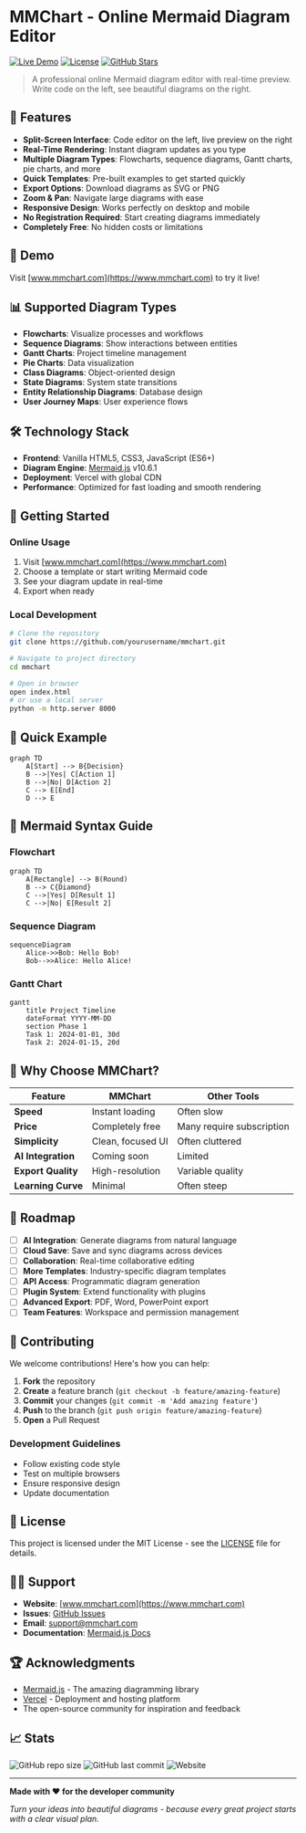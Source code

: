 # MMChart - Online Mermaid Diagram Editor

[![Live Demo](https://img.shields.io/badge/Live-Demo-brightgreen)](https://www.mmchart.com)
[![License](https://img.shields.io/badge/License-MIT-blue.svg)](LICENSE)
[![GitHub Stars](https://img.shields.io/github/stars/yourusername/mmchart?style=social)](https://github.com/yourusername/mmchart)

> A professional online Mermaid diagram editor with real-time preview. Write code on the left, see beautiful diagrams on the right.

## 🚀 Features

- **Split-Screen Interface**: Code editor on the left, live preview on the right
- **Real-Time Rendering**: Instant diagram updates as you type
- **Multiple Diagram Types**: Flowcharts, sequence diagrams, Gantt charts, pie charts, and more
- **Quick Templates**: Pre-built examples to get started quickly
- **Export Options**: Download diagrams as SVG or PNG
- **Zoom & Pan**: Navigate large diagrams with ease
- **Responsive Design**: Works perfectly on desktop and mobile
- **No Registration Required**: Start creating diagrams immediately
- **Completely Free**: No hidden costs or limitations

## 🎯 Demo

Visit [www.mmchart.com](https://www.mmchart.com) to try it live!

## 📊 Supported Diagram Types

- **Flowcharts**: Visualize processes and workflows
- **Sequence Diagrams**: Show interactions between entities
- **Gantt Charts**: Project timeline management
- **Pie Charts**: Data visualization
- **Class Diagrams**: Object-oriented design
- **State Diagrams**: System state transitions
- **Entity Relationship Diagrams**: Database design
- **User Journey Maps**: User experience flows

## 🛠 Technology Stack

- **Frontend**: Vanilla HTML5, CSS3, JavaScript (ES6+)
- **Diagram Engine**: [Mermaid.js](https://mermaid.js.org/) v10.6.1
- **Deployment**: Vercel with global CDN
- **Performance**: Optimized for fast loading and smooth rendering

## 🚀 Getting Started

### Online Usage
1. Visit [www.mmchart.com](https://www.mmchart.com)
2. Choose a template or start writing Mermaid code
3. See your diagram update in real-time
4. Export when ready

### Local Development
```bash
# Clone the repository
git clone https://github.com/yourusername/mmchart.git

# Navigate to project directory
cd mmchart

# Open in browser
open index.html
# or use a local server
python -m http.server 8000
```

## 📝 Quick Example

```mermaid
graph TD
    A[Start] --> B{Decision}
    B -->|Yes| C[Action 1]
    B -->|No| D[Action 2]
    C --> E[End]
    D --> E
```

## 🎨 Mermaid Syntax Guide

### Flowchart
```mermaid
graph TD
    A[Rectangle] --> B(Round)
    B --> C{Diamond}
    C -->|Yes| D[Result 1]
    C -->|No| E[Result 2]
```

### Sequence Diagram
```mermaid
sequenceDiagram
    Alice->>Bob: Hello Bob!
    Bob-->>Alice: Hello Alice!
```

### Gantt Chart
```mermaid
gantt
    title Project Timeline
    dateFormat YYYY-MM-DD
    section Phase 1
    Task 1: 2024-01-01, 30d
    Task 2: 2024-01-15, 20d
```

## 🌟 Why Choose MMChart?

| Feature | MMChart | Other Tools |
|---------|---------|-------------|
| **Speed** | Instant loading | Often slow |
| **Price** | Completely free | Many require subscription |
| **Simplicity** | Clean, focused UI | Often cluttered |
| **AI Integration** | Coming soon | Limited |
| **Export Quality** | High-resolution | Variable quality |
| **Learning Curve** | Minimal | Often steep |

## 🔮 Roadmap

- [ ] **AI Integration**: Generate diagrams from natural language
- [ ] **Cloud Save**: Save and sync diagrams across devices
- [ ] **Collaboration**: Real-time collaborative editing
- [ ] **More Templates**: Industry-specific diagram templates
- [ ] **API Access**: Programmatic diagram generation
- [ ] **Plugin System**: Extend functionality with plugins
- [ ] **Advanced Export**: PDF, Word, PowerPoint export
- [ ] **Team Features**: Workspace and permission management

## 🤝 Contributing

We welcome contributions! Here's how you can help:

1. **Fork** the repository
2. **Create** a feature branch (`git checkout -b feature/amazing-feature`)
3. **Commit** your changes (`git commit -m 'Add amazing feature'`)
4. **Push** to the branch (`git push origin feature/amazing-feature`)
5. **Open** a Pull Request

### Development Guidelines
- Follow existing code style
- Test on multiple browsers
- Ensure responsive design
- Update documentation

## 📄 License

This project is licensed under the MIT License - see the [LICENSE](LICENSE) file for details.

## 🙋‍♂️ Support

- **Website**: [www.mmchart.com](https://www.mmchart.com)
- **Issues**: [GitHub Issues](https://github.com/yourusername/mmchart/issues)
- **Email**: support@mmchart.com
- **Documentation**: [Mermaid.js Docs](https://mermaid.js.org/)

## 🏆 Acknowledgments

- [Mermaid.js](https://mermaid.js.org/) - The amazing diagramming library
- [Vercel](https://vercel.com) - Deployment and hosting platform
- The open-source community for inspiration and feedback

## 📈 Stats

![GitHub repo size](https://img.shields.io/github/repo-size/yourusername/mmchart)
![GitHub last commit](https://img.shields.io/github/last-commit/yourusername/mmchart)
![Website](https://img.shields.io/website?url=https%3A//www.mmchart.com)

---

**Made with ❤️ for the developer community**

*Turn your ideas into beautiful diagrams - because every great project starts with a clear visual plan.*